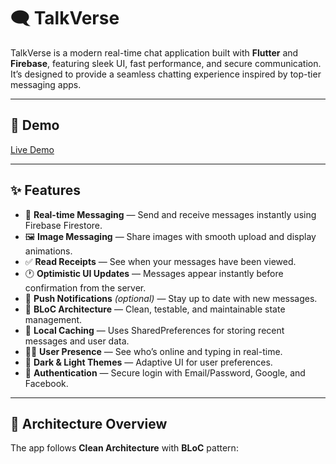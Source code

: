 # 🗨️ TalkVerse

TalkVerse is a modern real-time chat application built with **Flutter** and **Firebase**, featuring sleek UI, fast performance, and secure communication.  
It’s designed to provide a seamless chatting experience inspired by top-tier messaging apps.

---

## 🚀 Demo

[Live Demo](https://www.linkedin.com/posts/3mad-hany_after-months-of-development-im-excited-activity-7381264898628079616-uotS?utm_source=share&utm_medium=member_desktop&rcm=ACoAAEYiYdgBj328EUsJOqokYrIsMJGEsVnCsrQ)

---

## ✨ Features

- 💬 **Real-time Messaging** — Send and receive messages instantly using Firebase Firestore.
- 🖼️ **Image Messaging** — Share images with smooth upload and display animations.
- ✅ **Read Receipts** — See when your messages have been viewed.
- 🕐 **Optimistic UI Updates** — Messages appear instantly before confirmation from the server.
- 🔔 **Push Notifications** *(optional)* — Stay up to date with new messages.
- 🧠 **BLoC Architecture** — Clean, testable, and maintainable state management.
- 💾 **Local Caching** — Uses SharedPreferences for storing recent messages and user data.
- 🧍‍♂️ **User Presence** — See who’s online and typing in real-time.
- 🌙 **Dark & Light Themes** — Adaptive UI for user preferences.
- 🔐 **Authentication** — Secure login with Email/Password, Google, and Facebook.

---

## 🧱 Architecture Overview

The app follows **Clean Architecture** with **BLoC** pattern:
